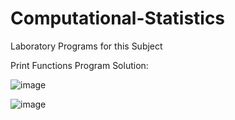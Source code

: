 # Computational-Statistics
Laboratory Programs for this Subject

Print Functions Program Solution:

![image](https://user-images.githubusercontent.com/104893913/182315646-e219e2ab-4622-440d-8d4c-69c915a58661.png)

![image](https://user-images.githubusercontent.com/104893913/182317245-33b46931-4250-452b-b8a7-c73135d9b12f.png)
